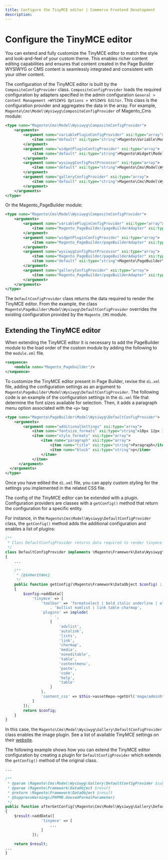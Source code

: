 ```yaml
---
title: Configure the TinyMCE editor | Commerce Frontend Development
description:
---
```


# Configure the TinyMCE editor

You can extend and fully customize the TinyMCE editor to match the style and look-and-feel of your custom theme.
This enables richer content editing capabilities and ensures that content created in the Page Builder WYSIWYG or CMS content is seamlessly integrated and consistent with your other content.

The configuration of the TinyMCE editor is built by the `CompositeConfigProvider` class.
`CompositeConfigProvider` loads the required configuration by adapters specified in the admin configuration `General > Content Management >WYSIWYG Options > WYSIWYG Editor`. This class is the configuration provider and aggregates the data in the array.
For example, `Magento\Cms\Model\Wysiwyg\CompositeConfigProvider` of Magento_Cms module:

```xml
<type name="Magento\Cms\Model\Wysiwyg\CompositeConfigProvider">
    <arguments>
        <argument name="variablePluginConfigProvider" xsi:type="array">
            <item name="default" xsi:type="string">Magento\Variable\Model\Variable\ConfigProvider</item>
        </argument>
        <argument name="widgetPluginConfigProvider" xsi:type="array">
            <item name="default" xsi:type="string">Magento\Widget\Model\Widget\Config</item>
        </argument>
        <argument name="wysiwygConfigPostProcessor" xsi:type="array">
            <item name="default" xsi:type="string">Magento\Cms\Model\Wysiwyg\DefaultConfigProvider</item>
        </argument>
        <argument name="galleryConfigProvider" xsi:type="array">
            <item name="default" xsi:type="string">Magento\Cms\Model\Wysiwyg\Gallery\DefaultConfigProvider</item>
        </argument>
    </arguments>
</type>
```

Or the Magento_PageBuilder module:

```xml
<type name="Magento\Cms\Model\Wysiwyg\CompositeConfigProvider">
    <arguments>
        <argument name="variablePluginConfigProvider" xsi:type="array">
            <item name="Magento_PageBuilder/pageBuilderAdapter" xsi:type="string">Magento\Cms\Model\WysiwygDefaultConfig</item>
        </argument>
        <argument name="widgetPluginConfigProvider" xsi:type="array">
            <item name="Magento_PageBuilder/pageBuilderAdapter" xsi:type="string">Magento\Cms\Model\WysiwygDefaultConfig</item>
        </argument>
        <argument name="wysiwygConfigPostProcessor" xsi:type="array">
            <item name="Magento_PageBuilder/pageBuilderAdapter" xsi:type="string">Magento\Cms\Model\WysiwygDefaultConfig</item>
            <item name="default" xsi:type="string">Magento\PageBuilder\Model\Wysiwyg\DefaultConfigProvider</item>
        </argument>
        <argument name="galleryConfigProvider" xsi:type="array">
            <item name="Magento_PageBuilder/pageBuilderAdapter" xsi:type="string">Magento\Cms\Model\WysiwygDefaultConfig</item>
        </argument>
    </arguments>
</type>
```

The `DefaultConfigProvider` class returns the data required to render the TinyMCE editor.
From the example, the class `Magento\PageBuilder\Model\Wysiwyg\DefaultConfigProvider` overrides the existing configuration provided by the `Magento_CMS` module.

## Extending the TinyMCE editor

When extending the TinyMCE editor it is necessary to add the PageBuilder module to the load order of the custom module by adding the following to the `module.xml` file.

```xml
<sequence>
    <module name="Magento_Pagebuilder"/>
</sequence>
```

To customize the TinyMCE editor present in Page Builder, revise the `di.xml` file, adding the configuration settings as an argument to `Magento\PageBuilder\Model\Wysiwyg\DefaultConfigProvider`.
The following code is an example of the configuration settings in the `di.xml` file that determine the font sizes available for selection. Then, it adds a paragraph menu option associated with the `<p>` tag:

```xml
<type name="Magento\PageBuilder\Model\Wysiwyg\DefaultConfigProvider">
    <arguments>
        <argument name="additionalSettings" xsi:type="array">
            <item name="fontsize_formats" xsi:type="string">10px 12px 14px 16px 18px 20px 24px 26px 28px 32px 34px 36px 38px 40px 42px 48px 52px 56px 64px 72px</item>
            <item name="style_formats" xsi:type="array">
                <item name="paragraph" xsi:type="array">
                    <item name="title" xsi:type="string">Paragraph</item>
                    <item name="block" xsi:type="string">p</item>
                </item>
            </item>
      </argument>
  </arguments>
</type>
```

Once you have edited the `di.xml` file, you can apply custom styling for the settings you implemented in the related CSS file.

The config of the TinyMCE editor can be extended with a plugin.
Configuration providers are classes with a `getConfig()` method that return the configuration for a specific entity.

For instance, in the `Magento\Cms\Model\Wysiwyg\DefaultConfigProvider` class, the `getConfig()` method
adds the additional configuration and enables a list of plugins:

```php
/**
 * Class DefaultConfigProvider returns data required to render tinymce editor
 */
class DefaultConfigProvider implements \Magento\Framework\Data\Wysiwyg\ConfigProviderInterface
{
    ...

    /**
     * {@inheritdoc}
     */
    public function getConfig(\Magento\Framework\DataObject $config) : \Magento\Framework\DataObject
    {
        $config->addData([
            'tinymce' => [
                'toolbar' => 'formatselect | bold italic underline | alignleft aligncenter alignright | '
                    . 'bullist numlist | link table charmap',
                'plugins' => implode(
                    ' ',
                    [
                        'advlist',
                        'autolink',
                        'lists',
                        'link',
                        'charmap',
                        'media',
                        'noneditable',
                        'table',
                        'contextmenu',
                        'paste',
                        'code',
                        'help',
                        'table'
                    ]
                ),
                'content_css' => $this->assetRepo->getUrl('mage/adminhtml/wysiwyg/tiny_mce/themes/ui.css')
            ]
        ]);
        return $config;
    }
}
```

In this case, the `Magento\Cms\Model\Wysiwyg\Gallery\DefaultConfigProvider` class enables the image plugin.
See a list of available TinyMCE settings on their [website](https://www.tiny.cloud/docs/configure/).

The following example shows how you can extend the TinyMCE editor configuration by creating a plugin for `DefaultConfigProvider` which extends the `getConfig()` method of the original class.

```php
...

/**
 * @param \Magento\Cms\Model\Wysiwyg\Gallery\DefaultConfigProvider $subject
 * @param \Magento\Framework\DataObject $result
 * @return \Magento\Framework\DataObject $result
 * @SuppressWarnings(PHPMD.UnusedFormalParameter)
 */
public function afterGetConfig(\Magento\Cms\Model\Wysiwyg\Gallery\DefaultConfigProvider $subject, \Magento\Framework\DataObject $result)
{
    $result->addData([
                'tinymce' => [
                    ...
                ]
            ]);

    return $result;
...
}
```
